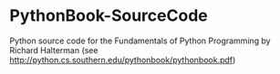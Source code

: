 # PythonBook-SourceCode

Python source code for the Fundamentals of Python Programming by Richard Halterman (see http://python.cs.southern.edu/pythonbook/pythonbook.pdf)
